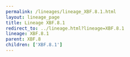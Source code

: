 ```yaml
---
permalink: /lineages/lineage_XBF.8.1.html
layout: lineage_page
title: Lineage XBF.8.1
redirect_to: ../lineage.html?lineage=XBF.8.1
lineage: XBF.8.1
parent: XBF.8
children: ['XBF.8.1']
---
```

